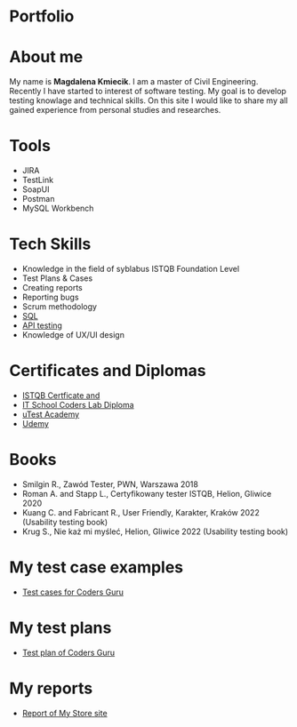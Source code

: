 # Portfolio

# About me

My name is **Magdalena Kmiecik**. I am a master of Civil Engineering. Recently I have started to interest of software testing. My goal is to develop testing knowlage and technical skills. On this site I would like to share my all gained experience from personal studies and researches.

# Tools

* JIRA
* TestLink
* SoapUI
* Postman
* MySQL Workbench

# Tech Skills

* Knowledge in the field of syblabus ISTQB Foundation Level
* Test Plans & Cases
* Creating reports
* Reporting bugs
* Scrum methodology
* [SQL](https://github.com/kmiecikm/SQL)
* [API testing](https://github.com/kmiecikm/API-Testing)
* Knowledge of UX/UI design
# Certificates and Diplomas
* [ISTQB Certficate and ](https://github.com/kmiecikm/Diplomas/blob/main/ISTQB%20Certificate_EN_Magda_Kmiecik.pdf)
* [IT School Coders Lab Diploma](https://github.com/kmiecikm/Diplomas/blob/main/Magdalena%20Kmiecik%20-%20Diploma.pdf)
* [uTest Academy](https://github.com/kmiecikm/Diplomas/blob/main/Graduating%20from%20the%20uTest%20Academy.pdf)
* [Udemy](https://github.com/kmiecikm/Diplomas/blob/main/UX%20and%20UI%20Basics%20-%20Udemy%20Certifcate.pdf)

# Books

* Smilgin R., Zawód Tester, PWN, Warszawa 2018
* Roman A. and Stapp L., Certyfikowany tester ISTQB, Helion, Gliwice 2020
* Kuang C. and Fabricant R., User Friendly, Karakter, Kraków 2022 (Usability testing book)
* Krug S.,  Nie każ mi myśleć, Helion, Gliwice 2022 (Usability testing book)

# My test case examples

* [Test cases for Coders Guru](https://github.com/kmiecikm/Testing/tree/main/Test%20cases%20in%20testlink)

# My test plans

* [Test plan of Coders Guru](https://github.com/kmiecikm/Testing/blob/main/Plan%20testów%20Coders%20Guru%20-%20Magda%20Kmiecik.pdf)

# My reports

* [Report of My Store site](https://github.com/kmiecikm/Testing/blob/main/Raport_z_testów_MyStore_Magda_Kmiecik.pdf)
